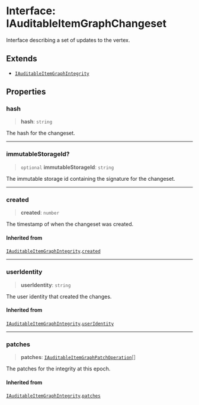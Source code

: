 # Interface: IAuditableItemGraphChangeset

Interface describing a set of updates to the vertex.

## Extends

- [`IAuditableItemGraphIntegrity`](IAuditableItemGraphIntegrity.md)

## Properties

### hash

> **hash**: `string`

The hash for the changeset.

***

### immutableStorageId?

> `optional` **immutableStorageId**: `string`

The immutable storage id containing the signature for the changeset.

***

### created

> **created**: `number`

The timestamp of when the changeset was created.

#### Inherited from

[`IAuditableItemGraphIntegrity`](IAuditableItemGraphIntegrity.md).[`created`](IAuditableItemGraphIntegrity.md#created)

***

### userIdentity

> **userIdentity**: `string`

The user identity that created the changes.

#### Inherited from

[`IAuditableItemGraphIntegrity`](IAuditableItemGraphIntegrity.md).[`userIdentity`](IAuditableItemGraphIntegrity.md#useridentity)

***

### patches

> **patches**: [`IAuditableItemGraphPatchOperation`](IAuditableItemGraphPatchOperation.md)[]

The patches for the integrity at this epoch.

#### Inherited from

[`IAuditableItemGraphIntegrity`](IAuditableItemGraphIntegrity.md).[`patches`](IAuditableItemGraphIntegrity.md#patches)
